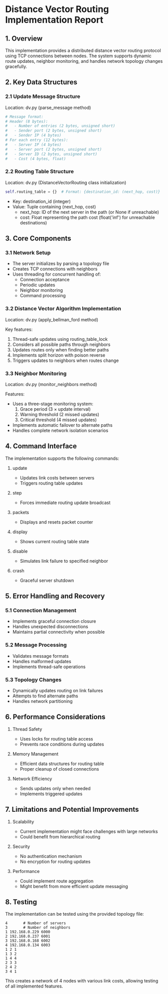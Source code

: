 # Distance Vector Routing Implementation Report

## 1. Overview
This implementation provides a distributed distance vector routing protocol using TCP connections between nodes. The system supports dynamic route updates, neighbor monitoring, and handles network topology changes gracefully.

## 2. Key Data Structures

### 2.1 Update Message Structure
Location: dv.py (parse_message method)
```python
# Message format:
# Header (8 bytes):
#   - Number of entries (2 bytes, unsigned short)
#   - Sender port (2 bytes, unsigned short)
#   - Sender IP (4 bytes)
# For each entry (12 bytes):
#   - Server IP (4 bytes)
#   - Server port (2 bytes, unsigned short)
#   - Server ID (2 bytes, unsigned short)
#   - Cost (4 bytes, float)
```

### 2.2 Routing Table Structure
Location: dv.py (DistanceVectorRouting class initialization)
```python
self.routing_table = {}  # Format: {destination_id: (next_hop, cost)}
```
- Key: destination_id (integer)
- Value: Tuple containing (next_hop, cost)
  - next_hop: ID of the next server in the path (or None if unreachable)
  - cost: Float representing the path cost (float('inf') for unreachable destinations)

## 3. Core Components

### 3.1 Network Setup
- The server initializes by parsing a topology file
- Creates TCP connections with neighbors
- Uses threading for concurrent handling of:
  - Connection acceptance
  - Periodic updates
  - Neighbor monitoring
  - Command processing

### 3.2 Distance Vector Algorithm Implementation
Location: dv.py (apply_bellman_ford method)

Key features:
1. Thread-safe updates using routing_table_lock
2. Considers all possible paths through neighbors
3. Updates routes only when finding better paths
4. Implements split horizon with poison reverse
5. Triggers updates to neighbors when routes change

### 3.3 Neighbor Monitoring
Location: dv.py (monitor_neighbors method)

Features:
- Uses a three-stage monitoring system:
  1. Grace period (3 × update interval)
  2. Warning threshold (2 missed updates)
  3. Critical threshold (4 missed updates)
- Implements automatic failover to alternate paths
- Handles complete network isolation scenarios

## 4. Command Interface

The implementation supports the following commands:

1. update
   - Updates link costs between servers
   - Triggers routing table updates

2. step
   - Forces immediate routing update broadcast

3. packets
   - Displays and resets packet counter

4. display
   - Shows current routing table state

5. disable
   - Simulates link failure to specified neighbor

6. crash
   - Graceful server shutdown

## 5. Error Handling and Recovery

### 5.1 Connection Management
- Implements graceful connection closure
- Handles unexpected disconnections
- Maintains partial connectivity when possible

### 5.2 Message Processing
- Validates message formats
- Handles malformed updates
- Implements thread-safe operations

### 5.3 Topology Changes
- Dynamically updates routing on link failures
- Attempts to find alternate paths
- Handles network partitioning

## 6. Performance Considerations

1. Thread Safety
   - Uses locks for routing table access
   - Prevents race conditions during updates

2. Memory Management
   - Efficient data structures for routing table
   - Proper cleanup of closed connections

3. Network Efficiency
   - Sends updates only when needed
   - Implements triggered updates

## 7. Limitations and Potential Improvements

1. Scalability
   - Current implementation might face challenges with large networks
   - Could benefit from hierarchical routing

2. Security
   - No authentication mechanism
   - No encryption for routing updates

3. Performance
   - Could implement route aggregation
   - Might benefit from more efficient update messaging

## 8. Testing

The implementation can be tested using the provided topology file:
```
4       # Number of servers
3       # Number of neighbors
1 192.168.0.229 6000
2 192.168.0.237 6001
3 192.168.0.168 6002
4 192.168.0.134 6003
1 2 1
1 3 2
1 4 4
2 3 3
2 4 2
3 4 1
```

This creates a network of 4 nodes with various link costs, allowing testing of all implemented features.
